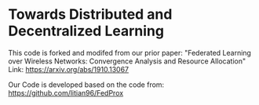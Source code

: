 # Towards Distributed and Decentralized Learning

This code is forked and modifed from our prior paper:
"Federated Learning over Wireless Networks: Convergence Analysis and Resource Allocation"
Link:
https://arxiv.org/abs/1910.13067

Our Code is developed based on the code from: 
https://github.com/litian96/FedProx
